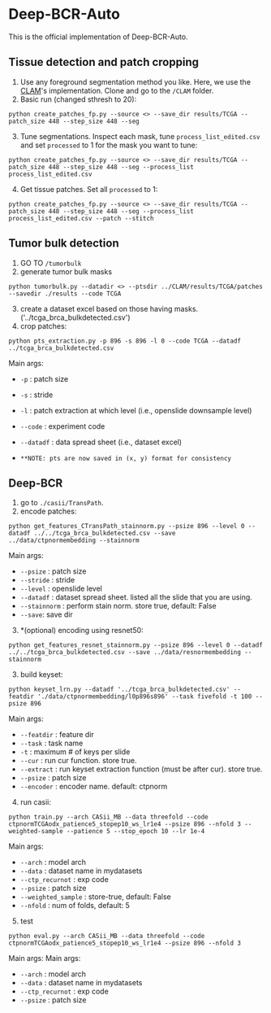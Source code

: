 # Deep-BCR-Auto
This is the official implementation of Deep-BCR-Auto.

## Tissue detection and patch cropping
1. Use any foreground segmentation method you like. Here, we use the [CLAM](https://github.com/mahmoodlab/CLAM/tree/master)'s implementation. Clone and go to the `/CLAM` folder.
2. Basic run (changed sthresh to 20):
```shell
python create_patches_fp.py --source <> --save_dir results/TCGA --patch_size 448 --step_size 448 --seg
```
3. Tune segmentations. Inspect each mask, tune `process_list_edited.csv` and set `processed` to 1 for the mask you want to tune:
```shell
python create_patches_fp.py --source <> --save_dir results/TCGA --patch_size 448 --step_size 448 --seg --process_list process_list_edited.csv
```
4. Get tissue patches. Set all `processed` to 1:
```shell
python create_patches_fp.py --source <> --save_dir results/TCGA --patch_size 448 --step_size 448 --seg --process_list process_list_edited.csv --patch --stitch
```

## Tumor bulk detection
1. GO TO   `/tumorbulk`
2. generate tumor bulk masks
```shell
python tumorbulk.py --datadir <> --ptsdir ../CLAM/results/TCGA/patches --savedir ./results --code TCGA
```
3. create a dataset excel based on those having masks. ('../tcga_brca_bulkdetected.csv')
4.  crop patches:
```shell
python pts_extraction.py -p 896 -s 896 -l 0 --code TCGA --datadf ../tcga_brca_bulkdetected.csv
```
Main args:
* `-p` : patch size
* `-s` : stride
* `-l` : patch extraction at which level (i.e., openslide downsample level)
* `--code` : experiment code
* `--datadf` : data spread sheet (i.e., dataset excel)

* ``**NOTE: pts are now saved in (x, y) format for consistency``

## Deep-BCR
1. go to `./casii/TransPath`.
2. encode patches:
```shell
python get_features_CTransPath_stainnorm.py --psize 896 --level 0 --datadf ../../tcga_brca_bulkdetected.csv --save ../data/ctpnormembedding --stainnorm
```
Main args:
* `--psize` : patch size
* `--stride` : stride
* `--level` : openslide level
* `--datadf` : dataset spread sheet. listed all the slide that you are using.
* `--stainnorm` : perform stain norm. store true, default: False
* `--save`: save dir

3. *(optional) encoding using resnet50:
```shell
python get_features_resnet_stainnorm.py --psize 896 --level 0 --datadf ../../tcga_brca_bulkdetected.csv --save ../data/resnormembedding --stainnorm 
```

3. build keyset:
```shell
python keyset_lrn.py --datadf '../tcga_brca_bulkdetected.csv' --featdir './data/ctpnormembedding/l0p896s896' --task fivefold -t 100 --psize 896
```
Main args:
* `--featdir` : feature dir
* `--task` : task name
* `-t` : maximum # of keys per slide
* `--cur` : run cur function. store true. 
* `--extract` : run keyset extraction function (must be after cur). store true. 
* `--psize` : patch size
* `--encoder` : encoder name. default: ctpnorm

4. run casii:
```shell
python train.py --arch CASii_MB --data threefold --code ctpnormTCGAodx_patience5_stopep10_ws_lr1e4 --psize 896 --nfold 3 --weighted-sample --patience 5 --stop_epoch 10 --lr 1e-4
```
Main args:
* `--arch` : model arch
* `--data` : dataset name in mydatasets
* `--ctp_recurnot` : exp code
* `--psize` : patch size
* `--weighted_sample` : store-true, default: False
* `--nfold` : num of folds, default: 5

5. test
```shell
python eval.py --arch CASii_MB --data threefold --code ctpnormTCGAodx_patience5_stopep10_ws_lr1e4 --psize 896 --nfold 3
```
Main args:
Main args:
* `--arch` : model arch
* `--data` : dataset name in mydatasets
* `--ctp_recurnot` : exp code
* `--psize` : patch size
